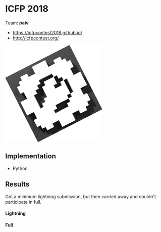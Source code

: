 
ICFP 2018
=========

Team: **paiv**

* https://icfpcontest2018.github.io/
* http://icfpcontest.org/


[<img src="model.png" alt="model view" width=307>](model.png)


Implementation
--------------

* Python


Results
-------

Got a minimum lightning submission, but then carried away and couldn't participate in full.

#### Lightning

#### Full

